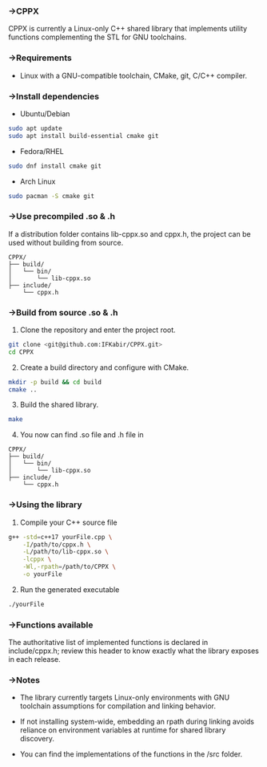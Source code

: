 ### ->CPPX

CPPX is currently a Linux-only C++ shared library that implements utility functions complementing the STL for GNU toolchains.

### ->Requirements

- Linux with a GNU-compatible toolchain, CMake, git, C/C++ compiler.

### ->Install dependencies

- Ubuntu/Debian
```bash
sudo apt update
sudo apt install build-essential cmake git
```

- Fedora/RHEL
```bash
sudo dnf install cmake git
```

- Arch Linux
```bash
sudo pacman -S cmake git
```

### ->Use precompiled .so & .h

If a distribution folder contains lib-cppx.so and cppx.h, the project can be used without building from source.
```
CPPX/
├── build/
│   └── bin/
│       └── lib-cppx.so
├── include/
    └── cppx.h
```

### ->Build from source .so & .h

1) Clone the repository and enter the project root.
```bash
git clone <git@github.com:IFKabir/CPPX.git>
cd CPPX
```

2) Create a build directory and configure with CMake.
```bash
mkdir -p build && cd build
cmake ..
```

3) Build the shared library.
```bash
make
```

4) You now can find .so file and .h file in
```
CPPX/
├── build/
│   └── bin/
│       └── lib-cppx.so
├── include/
    └── cppx.h
```

### ->Using the library

1) Compile your C++ source file
```bash
g++ -std=c++17 yourFile.cpp \
    -I/path/to/cppx.h \
    -L/path/to/lib-cppx.so \
    -lcppx \
    -Wl,-rpath=/path/to/CPPX \
    -o yourFile
```
2) Run the generated executable
```bash
./yourFile
```

### ->Functions available

The authoritative list of implemented functions is declared in include/cppx.h; review this header to know exactly what the library exposes in each release.

### ->Notes

- The library currently targets Linux-only environments with GNU toolchain assumptions for compilation and linking behavior.

- If not installing system-wide, embedding an rpath during linking avoids reliance on environment variables at runtime for shared library discovery.

- You can find the implementations of the functions in the /src folder.